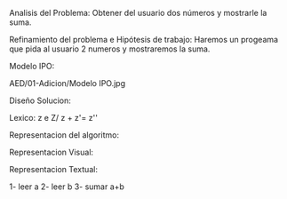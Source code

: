 
Analisis del Problema:
Obtener del usuario dos números y mostrarle la suma.

Refinamiento del problema e Hipótesis de trabajo:
Haremos un progeama que pida al usuario 2 numeros y mostraremos la suma.

Modelo IPO:

AED/01-Adicion/Modelo IPO.jpg


Diseño Solucion:

Lexico: z e Z/ z + z'= z''

Representacion del algoritmo:

Representacion Visual:


Representacion Textual:

1- leer a
2- leer b
3- sumar a+b
